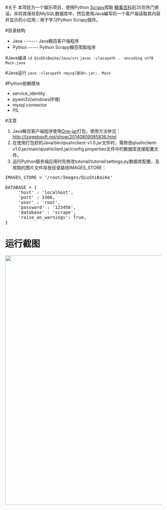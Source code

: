 #关于
本项目为一个娱乐项目，使用Python [Scrapy](http://scrapy.org/)爬取 [糗事百科](http://www.qiushibaike.com/)前35页热门笑话，并将其保存到MySQL数据库中，然后使用Java编写的一个客户端读取其内容并显示的小应用；用于学习Python Scrapy插件。

#目录结构
*  Java ------- Java糗百客户端程序
*  Python ----- Python Scrapy糗百爬取程序

#Java编译
`cd QiuShiBaike/Java/src`
`javac -classpath . -encoding utf8  Main.java`

#Java运行
`java -classpath <mysql驱动>.jar;. Main`

#Python依赖模块
* service_identity
* pywin32(windows环境)
* mysql.connector
* PIL

#注意
1. Java糗百客户端程序使用[One-jar](http://one-jar.sourceforge.net/)打包，使用方法参见：http://lzqwebsoft.net/show/20140809085836.html
2. 在使用打包好的Java/bin/qiushiclient-v1.0.jar文件时，需修改qiushiclient-v1.0.jar/main/qiushiclient.jar/config.properties文件中的数据库连接配置文件。
3. 运行Python服务端应用时先修改tutorial/tutorial/settings.py数据库配置，及爬取的图片文件存放目录路径IMAGES_STORE：

<pre>
IMAGES_STORE = '/root/Images/QiuShiBaiKe'

DATABASE = {
     'host' : 'localhost',
     'port' : 3306,
     'user' : 'root',
     'password' : '123456',
     'database' : 'scrape',
     'raise_on_warnings': True,
}
</pre>

# 运行截图
<img src="http://ww4.sinaimg.cn/large/a3498d1egw1ej54fuxxpdj20rs0nnagu.jpg" width="800"/>
